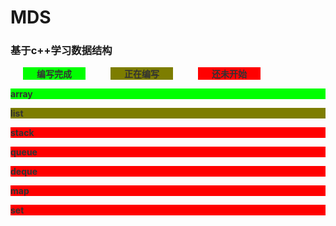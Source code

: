# MDS
### 基于c++学习数据结构

<style>
    .ready{
        background-color:rgb(0,255,0);
        color:rgb(50,50,50);
        font-weight: bold;
    }
    .notReady{
         background-color:rgb(255,0,0);
        color:rgb(50,50,50);
        font-weight: bold;
    }
    .coding{
         background-color:rgb(125,125,0);
        color:rgb(50,50,50);
        font-weight: bold;
    }
    .des{
        width: 100px;
text-align: center;
float: left;
margin-left: 20px;
margin-right: 20px
    }
</style>

<div style="overflow: hidden">
<div  class="des ready">编写完成</div>
<div  class="des coding">正在编写</div>
<div  class="des notReady">还未开始</div>
</div>

<p class="ready">array</p>
<p class ="coding">list</p>
<p class = "notReady">stack</p>
<p class = "notReady">queue</p>
<p class = "notReady">deque</p>
<p class="notReady">map</p>
<p class="notReady">set</p>
